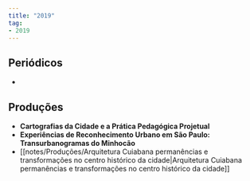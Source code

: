```yaml
---
title: "2019"
tag:
- 2019
---
```


## Periódicos
-

## Produções
- **Cartografias da Cidade e a Prática Pedagógica Projetual**
- **Experiências de Reconhecimento Urbano em São Paulo: Transurbanogramas do Minhocão**
- [[notes/Produções/Arquitetura Cuiabana permanências e transformações no centro histórico da cidade|Arquitetura Cuiabana permanências e transformações no centro histórico da cidade]]